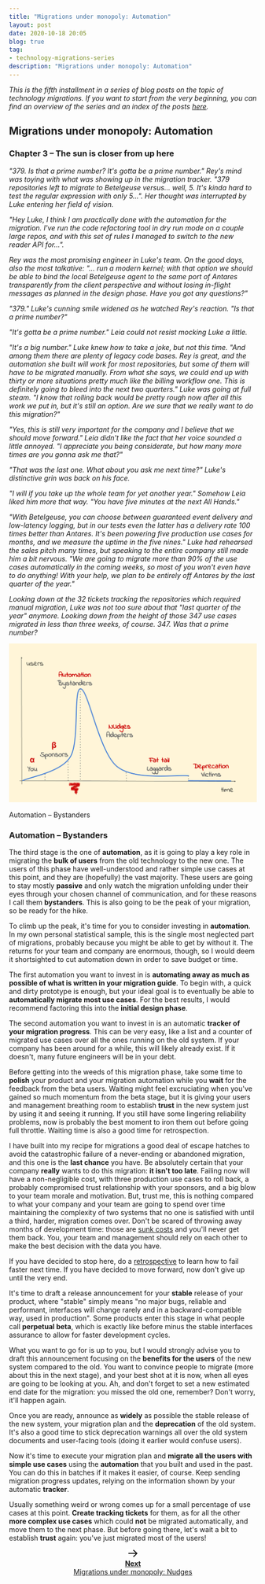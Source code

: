 ```yaml
---
title: "Migrations under monopoly: Automation"
layout: post
date: 2020-10-18 20:05
blog: true
tag:
- technology-migrations-series
description: "Migrations under monopoly: Automation"
---
```


_This is the fifth installment in a series of blog posts on the topic of technology migrations. If you want to start from the very beginning, you can find an overview of the series and an index of the posts [here](http://poros.github.io/technology-migrations-series/)._

## Migrations under monopoly: Automation

### Chapter 3 – The sun is closer from up here

_"379. Is that a prime number? It's gotta be a prime number." Rey's mind was toying with what was showing up in the migration tracker. "379 repositories left to migrate to Betelgeuse versus… well, 5. It's kinda hard to test the regular expression with only 5…". Her thought was interrupted by Luke entering her field of vision._

_"Hey Luke, I think I am practically done with the automation for the migration. I've run the code refactoring tool in dry run mode on a couple large repos, and with this set of rules I managed to switch to the new reader API for…"._

_Rey was the most promising engineer in Luke's team. On the good days, also the most talkative: "… run a modern kernel; with that option we should be able to bind the local Betelgeuse agent to the same port of Antares transparently from the client perspective and without losing in-flight messages as planned in the design phase. Have you got any questions?"_

_"379." Luke's cunning smile widened as he watched Rey's reaction. "Is that a prime number?"_

_"It's gotta be a prime number." Leia could not resist mocking Luke a little._

_"It's a big number." Luke knew how to take a joke, but not this time. "And among them there are plenty of legacy code bases. Rey is great, and the automation she built will work for most repositories, but some of them will have to be migrated manually. From what she says, we could end up with thirty or more situations pretty much like the billing workflow one. This is definitely going to bleed into the next two quarters." Luke was going at full steam. "I know that rolling back would be pretty rough now after all this work we put in, but it's still an option. Are we sure that we really want to do this migration?"_

_"Yes, this is still very important for the company and I believe that we should move forward." Leia didn't like the fact that her voice sounded a little annoyed. "I appreciate you being considerate, but how many more times are you gonna ask me that?"_

_"That was the last one. What about you ask me next time?" Luke's distinctive grin was back on his face._

_"I will if you take up the whole team for yet another year." Somehow Leia liked him more that way. "You have five minutes at the next All Hands."_

_"With Betelgeuse, you can choose between guaranteed event delivery and low-latency logging, but in our tests even the latter has a delivery rate 100 times better than Antares. It's been powering five production use cases for months, and we measure the uptime in the five nines." Luke had rehearsed the sales pitch many times, but speaking to the entire company still made him a bit nervous. "We are going to migrate more than 90% of the use cases automatically in the coming weeks, so most of you won't even have to do anything! With your help, we plan to be entirely off Antares by the last quarter of the year."_

_Looking down at the 32 tickets tracking the repositories which required manual migration, Luke was not too sure about that "last quarter of the year" anymore. Looking down from the height of those 347 use cases migrated in less than three weeks, of course. 347. Was that a prime number?_

![Automation](/assets/images/migrations_under_monopoly_3.png)
<figcaption class="caption">Automation – Bystanders</figcaption>

### Automation – Bystanders

The third stage is the one of **automation**, as it is going to play a key role in migrating the **bulk of users** from the old technology to the new one. The users of this phase have well-understood and rather simple use cases at this point, and they are (hopefully) the vast majority. These users are going to stay mostly **passive** and only watch the migration unfolding under their eyes through your chosen channel of communication, and for these reasons I call them **bystanders**. This is also going to be the peak of your migration, so be ready for the hike.

To climb up the peak, it's time for you to consider investing in **automation**. In my own personal statistical sample, this is the single most neglected part of migrations, probably because you might be able to get by without it. The returns for your team and company are enormous, though, so I would deem it shortsighted to cut automation down in order to save budget or time.

The first automation you want to invest in is **automating away as much as possible of what is written in your migration guide**. To begin with, a quick and dirty prototype is enough, but your ideal goal is to eventually be able to **automatically migrate most use cases**. For the best results, I would recommend factoring this into the **initial design phase**.

The second automation you want to invest in is an automatic **tracker of your migration progress**. This can be very easy, like a list and a counter of migrated use cases over all the ones running on the old system. If your company has been around for a while, this will likely already exist. If it doesn't, many future engineers will be in your debt.

Before getting into the weeds of this migration phase, take some time to **polish** your product and your migration automation while you **wait** for the feedback from the beta users. Waiting might feel excruciating when you've gained so much momentum from the beta stage, but it is giving your users and management breathing room to establish **trust** in the new system just by using it and seeing it running. If you still have some lingering reliability problems, now is probably the best moment to iron them out before going full throttle. Waiting time is also a good time for retrospection.

I have built into my recipe for migrations a good deal of escape hatches to avoid the catastrophic failure of a never-ending or abandoned migration, and this one is the **last chance** you have. Be absolutely certain that your company **really** wants to do this migration: **it isn't too late**. Failing now will have a non-negligible cost, with three production use cases to roll back, a probably compromised trust relationship with your sponsors, and a big blow to your team morale and motivation. But, trust me, this is nothing compared to what your company and your team are going to spend over time maintaining the complexity of two systems that no one is satisfied with until a third, harder, migration comes over. Don't be scared of throwing away months of development time: those are [sunk costs](https://en.wikipedia.org/wiki/Sunk_cost) and you'll never get them back. You, your team and management should rely on each other to make the best decision with the data you have.

If you have decided to stop here, do a [retrospective](https://en.wikipedia.org/wiki/Retrospective) to learn how to fail faster next time. If you have decided to move forward, now don't give up until the very end.

It's time to draft a release announcement for your **stable** release of your product, where "stable" simply means "no major bugs, reliable and performant, interfaces will change rarely and in a backward-compatible way, used in production". Some products enter this stage in what people call **perpetual beta**, which is exactly like before minus the stable interfaces assurance to allow for faster development cycles.

What you want to go for is up to you, but I would strongly advise you to draft this announcement focusing on the **benefits for the users** of the new system compared to the old. You want to convince people to migrate (more about this in the next stage), and your best shot at it is now, when all eyes are going to be looking at you. Ah, and don't forget to set a new estimated end date for the migration: you missed the old one, remember? Don't worry, it'll happen again.

Once you are ready, announce as **widely** as possible the stable release of the new system, your migration plan and the **deprecation** of the old system. It's also a good time to stick deprecation warnings all over the old system documents and user-facing tools (doing it earlier would confuse users).

Now it's time to execute your migration plan and **migrate all the users with simple use cases** using the **automation** that you built and used in the past. You can do this in batches if it makes it easier, of course. Keep sending migration progress updates, relying on the information shown by your automatic **tracker**.

Usually something weird or wrong comes up for a small percentage of use cases at this point. **Create tracking tickets** for them, as for all the other **more complex use cases** which could **not** be migrated automatically, and move them to the next phase. But before going there, let's wait a bit to establish **trust** again: you've just migrated most of the users!

<div align="center">
<a href="http://poros.github.io/mum-nudges/">
<img style="max-width:5%" src="/assets/images/next_arrow.png" alt="Next">
<b><figcaption class="caption">Next</figcaption></b>
<figcaption class="caption">Migrations under monopoly: Nudges</figcaption>
</a>
</div>
